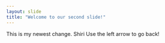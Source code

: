 ```yaml
---
layout: slide
title: "Welcome to our second slide!"
---
```

This is my newest change. Shiri
Use the left arrow to go back!
